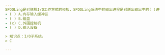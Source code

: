 ```yaml
---
SPOOLing是对脱机I/O工作方式的模拟，SPOOLing系统中的输出进程是对脱出输出中的( )进行模拟。
- ( ) A.内存输入缓冲区 
- ( ) B.磁盘 
- (x) C.外围控制机 
- ( ) D.输入设备

> 知识点：I/O子系统。
> C

---
```

